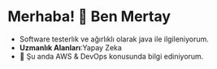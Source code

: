 # Merhaba! 👋 Ben Mertay
- Software testerlık ve ağırlıklı olarak java ile ilgileniyorum.
- **Uzmanlık Alanları**:Yapay Zeka
- 🌱 Şu anda AWS & DevOps konusunda bilgi ediniyorum.
